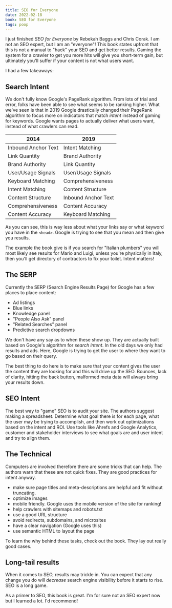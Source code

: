 ```yaml
---
title: SEO for Everyone
date: 2022-02-18
book: SEO for Everyone
tags: poop
---
```


I just finished _SEO for Everyone_ by Rebekah Baggs and Chris Corak. I am not an SEO expert, but I am an "everyone"! This book states upfront that this is not a manual to "hack" your SEO and get better results. Gaming the system for a crawler to get you more hits will give you short-term gain, but ultimately you'll suffer if your content is not what users want.

I had a few takeaways:

## Search Intent

We don't fully know Google's PageRank algorithm. From lots of trial and error, folks have been able to see what seems to be ranking higher. What we've seen is that in 2019 Google drastically changed their PageRank algorithm to focus more on indicators that match _intent_ instead of gaming for keywords. Google wants pages to actually deliver what users want, instead of what crawlers can read.

| 2014                | 2019                |
| ------------------- | ------------------- |
| Inbound Anchor Text | Intent Matching     |
| Link Quantity       | Brand Authority     |
| Brand Authority     | Link Quantity       |
| User/Usage Signals  | User/Usage Signals  |
| Keyboard Matching   | Comprehensiveness   |
| Intent Matching     | Content Structure   |
| Content Structure   | Inbound Anchor Text |
| Comprehensiveness   | Content Accuracy    |
| Content Accuracy    | Keyboard Matching   |

As you can see, this is way less about what your links say or what keyword you have in the `<head>`. Google is trying to see that you mean and then give you results.

The example the book give is if you search for "Italian plumbers" you will most likely see results for Mario and Luigi, unless you're physically in Italy, then you'll get directory of contractors to fix your toilet. Intent matters!

## The SERP

Currently the SERP (Search Engine Results Page) for Google has a few places to place content:

- Ad listings
- Blue links
- Knowledge panel
- "People Also Ask" panel
- "Related Searches" panel
- Predictive search dropdowns

We don't have any say as to when these show up. They are actually built based on Google's algorithm for _search intent_. In the old days we only had results and ads. Here, Google is trying to get the user to where they want to go based on their query.

The best thing to do here is to make sure that your content gives the user the content they are looking for and this will drive up the SEO. Bounces, lack of clarity, hitting the back button, malformed meta data will always bring your results down.

## SEO Intent

The best way to "game" SEO is to audit your site. The authors suggest making a spreadsheet. Determine what goal there is for each page, what the user may be trying to accomplish, and then work out optimizations based on the intent and ROI. Use tools like Ahrefs and Google Analytics, customer and stakeholder interviews to see what goals are and user intent and try to align them.

## The Technical

Computers are involved therefore there are some tricks that can help. The authors warn that these are not quick fixes. They are good practices for intent anyway.

- make sure page titles and meta-descriptions are helpful and fit without truncating.
- optimize images
- mobile friendly. Google uses the mobile version of the site for ranking!
- help crawlers with sitemaps and robots.txt
- use a good URL structure
- avoid redirects, subdomains, and microsites
- have a clear navigation (Google uses this)
- use semantic HTML to layout the page

To learn the why behind these tasks, check out the book. They lay out really good cases.

## Long-tail results

When it comes to SEO, results may trickle in. You can expect that any change you do will _decrease_ search engine visibility before it starts to rise. SEO is a long game.

As a primer to SEO, this book is great. I'm for sure not an SEO expert now but I learned a lot. I'd recommend!
